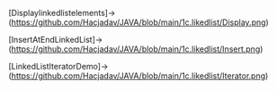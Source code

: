 [Displaylinkedlistelements]->(https://github.com/Hacjadav/JAVA/blob/main/1c.likedlist/Display.png)

[InsertAtEndLinkedList]->(https://github.com/Hacjadav/JAVA/blob/main/1c.likedlist/Insert.png)

[LinkedListIteratorDemo]->(https://github.com/Hacjadav/JAVA/blob/main/1c.likedlist/Iterator.png)
